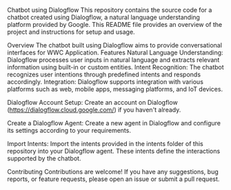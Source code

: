 Chatbot using Dialogflow
This repository contains the source code for a chatbot created using Dialogflow, a natural language understanding platform provided by Google. This README file provides an overview of the project and instructions for setup and usage.

Overview
The chatbot built using Dialogflow aims to provide conversational interfaces for WWC Application. 
Features
Natural Language Understanding: Dialogflow processes user inputs in natural language and extracts relevant information using built-in or custom entities.
Intent Recognition: The chatbot recognizes user intentions through predefined intents and responds accordingly.
Integration: Dialogflow supports integration with various platforms such as web, mobile apps, messaging platforms, and IoT devices.

Dialogflow Account Setup: Create an account on Dialogflow (https://dialogflow.cloud.google.com/) if you haven't already.

Create a Dialogflow Agent: Create a new agent in Dialogflow and configure its settings according to your requirements.

Import Intents: Import the intents provided in the intents folder of this repository into your Dialogflow agent. These intents define the interactions supported by the chatbot.

Contributing
Contributions are welcome! If you have any suggestions, bug reports, or feature requests, please open an issue or submit a pull request.
